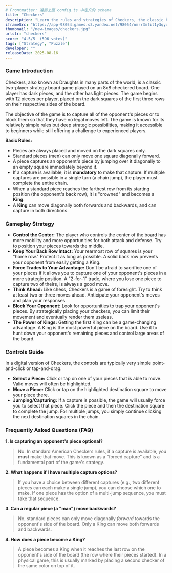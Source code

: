 ```yaml
---
# Frontmatter: 遵循上面 config.ts 中定义的 schema
title: "Checkers"
description: "Learn the rules and strategies of Checkers, the classic board game. Master diagonal moves, force captures, and crown your pieces to become a King in this timeless test of wits."
iframeSrc: "https://app-98054.games.s3.yandex.net/98054/nmrr3mfit1y3qyd35l9zk4d8awgfxsjq/index.html"
thumbnail: "/new-images/checkers.jpg"
urlstr: "checkers"
score: "4.5/5  (596 votes)"
tags: ["Strategy", "Puzzle"]
developer: ""
releaseDate: 2025-08-16
---
```







### Game Introduction

Checkers, also known as Draughts in many parts of the world, is a classic two-player strategy board game played on an 8x8 checkered board. One player has dark pieces, and the other has light pieces. The game begins with 12 pieces per player, placed on the dark squares of the first three rows on their respective sides of the board.

The objective of the game is to capture all of the opponent's pieces or to block them so that they have no legal moves left. The game is known for its relatively simple rules but deep strategic possibilities, making it accessible to beginners while still offering a challenge to experienced players.

**Basic Rules:**
-   Pieces are always placed and moved on the dark squares only.
-   Standard pieces (men) can only move one square diagonally forward.
-   A piece captures an opponent's piece by jumping over it diagonally to an empty square immediately beyond it.
-   If a capture is available, it is **mandatory** to make that capture. If multiple captures are possible in a single turn (a chain jump), the player must complete the entire chain.
-   When a standard piece reaches the farthest row from its starting position (the opponent's back row), it is "crowned" and becomes a **King**.
-   A **King** can move diagonally both forwards and backwards, and can capture in both directions.

### Gameplay Strategy

-   **Control the Center:** The player who controls the center of the board has more mobility and more opportunities for both attack and defense. Try to position your pieces towards the middle.
-   **Keep Your Back Row Intact:** Your rearmost row of squares is your "home row." Protect it as long as possible. A solid back row prevents your opponent from easily getting a King.
-   **Force Trades to Your Advantage:** Don't be afraid to sacrifice one of your pieces if it allows you to capture one of your opponent's pieces in a more strategic position. A "2-for-1" trade, where you lose one piece to capture two of theirs, is always a good move.
-   **Think Ahead:** Like chess, Checkers is a game of foresight. Try to think at least two or three moves ahead. Anticipate your opponent's moves and plan your responses.
-   **Block Your Opponent:** Look for opportunities to trap your opponent's pieces. By strategically placing your checkers, you can limit their movement and eventually render them useless.
-   **The Power of Kings:** Getting the first King can be a game-changing advantage. A King is the most powerful piece on the board. Use it to hunt down your opponent's remaining pieces and control large areas of the board.

### Controls Guide

In a digital version of Checkers, the controls are typically very simple point-and-click or tap-and-drag.

-   **Select a Piece:** Click or tap on one of your pieces that is able to move. Valid moves will often be highlighted.
-   **Move a Piece:** Click or tap on the highlighted destination square to move your piece there.
-   **Jumping/Capturing:** If a capture is possible, the game will usually force you to select that piece. Click the piece and then the destination square to complete the jump. For multiple jumps, you simply continue clicking the next destination squares in the chain.

### Frequently Asked Questions (FAQ)

**1. Is capturing an opponent's piece optional?**
> No. In standard American Checkers rules, if a capture is available, you **must** make that move. This is known as a "forced capture" and is a fundamental part of the game's strategy.

**2. What happens if I have multiple capture options?**
> If you have a choice between different captures (e.g., two different pieces can each make a single jump), you can choose which one to make. If one piece has the option of a multi-jump sequence, you must take that sequence.

**3. Can a regular piece (a "man") move backwards?**
> No, standard pieces can only move diagonally *forward* towards the opponent's side of the board. Only a King can move both forwards and backwards.

**4. How does a piece become a King?**
> A piece becomes a King when it reaches the last row on the opponent's side of the board (the row where their pieces started). In a physical game, this is usually marked by placing a second checker of the same color on top of it.

